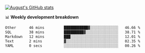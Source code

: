 
[![August's GitHub stats](https://github-readme-stats.vercel.app/api?username=zou-weidong&show_icons=true&theme=radical)](https://github.com/zou-weidong)


📊 **Weekly development breakdown**
<!--START_SECTION:waka-->

```txt
Other      46 mins         ███████████▓░░░░░░░░░░░░░   46.66 %
SQL        38 mins         █████████▓░░░░░░░░░░░░░░░   38.71 %
Markdown   12 mins         ███░░░░░░░░░░░░░░░░░░░░░░   12.01 %
Text       2 mins          ▓░░░░░░░░░░░░░░░░░░░░░░░░   02.35 %
YAML       0 secs          ░░░░░░░░░░░░░░░░░░░░░░░░░   00.26 %
```

<!--END_SECTION:waka-->
